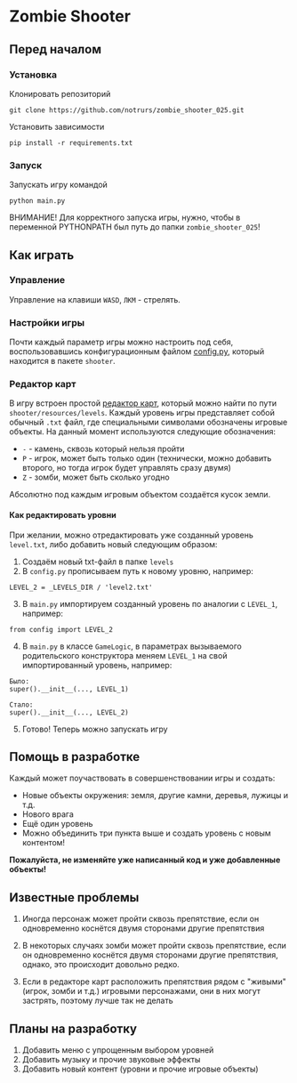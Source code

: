 # Zombie Shooter

## Перед началом

### Установка

Клонировать репозиторий
```
git clone https://github.com/notrurs/zombie_shooter_025.git
```

Установить зависимости
```
pip install -r requirements.txt
```

### Запуск

Запускать игру командой
```
python main.py
```

ВНИМАНИЕ! Для корректного запуска игры, нужно, чтобы в переменной PYTHONPATH был путь до папки `zombie_shooter_025`!

## Как играть

### Управление

Управление на клавиши `WASD`, `ЛКМ` - стрелять.


### Настройки игры

Почти каждый параметр игры можно настроить под себя, воспользовавшись конфигурационным файлом 
[config.py](shooter/config.py), который находится в пакете `shooter`.

### Редактор карт

В игру встроен простой [редактор карт](shooter/resources/levels), который можно найти по пути `shooter/resources/levels`. 
Каждый уровень игры представляет собой обычный `.txt` файл, где специальными символами обозначены
игровые объекты. На данный момент используются следующие обозначения:

* `-` - камень, сквозь который нельзя пройти
* `P` - игрок, может быть только один (технически, можно добавить второго, но тогда игрок будет управлять сразу двумя)
* `Z` - зомби, может быть сколько угодно

Абсолютно под каждым игровым объектом создаётся кусок земли.

#### Как редактировать уровни

При желании, можно отредактировать уже созданный уровень `level.txt`, либо добавить новый следующим образом:

1. Создаём новый txt-файл в папке `levels`
2. В `config.py` прописываем путь к новому уровню, например:
```
LEVEL_2 = _LEVELS_DIR / 'level2.txt'
```
3. В `main.py` импортируем созданный уровень по аналогии с `LEVEL_1`, например:
```
from config import LEVEL_2
```   
4. В `main.py` в классе `GameLogic`, в параметрах вызываемого родительского конструктора меняем `LEVEL_1` на свой 
   импортированный уровень, например:
```
Было:
super().__init__(..., LEVEL_1)

Стало:
super().__init__(..., LEVEL_2)
```
5. Готово! Теперь можно запускать игру

## Помощь в разработке

Каждый может поучаствовать в совершенствовании игры и создать:

* Новые объекты окружения: земля, другие камни, деревья, лужицы и т.д.
* Нового врага
* Ещё один уровень
* Можно объединить три пункта выше и создать уровень с новым контентом!

**Пожалуйста, не изменяйте уже написанный код и уже добавленные объекты!**

## Известные проблемы

1. Иногда персонаж может пройти сквозь препятствие, если он одновременно коснётся двумя сторонами другие препятствия

2. В некоторых случаях зомби может пройти сквозь препятствие, если он одновременно коснётся двумя сторонами другие 
   препятствия, однако, это происходит довольно редко.

3. Если в редакторе карт расположить препятствия рядом с "живыми" (игрок, зомби и т.д.) игровыми персонажами, 
   они в них могут застрять, поэтому лучше так не делать

## Планы на разработку

1. Добавить меню с упрощенным выбором уровней
2. Добавить музыку и прочие звуковые эффекты
3. Добавить новый контент (уровни и прочие игровые объекты)